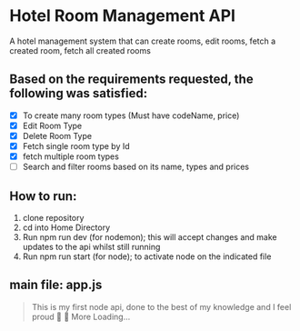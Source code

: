 # Hotel Room Management API

A hotel management system that can create rooms, edit rooms, fetch a created room, fetch all created rooms

## Based on the requirements requested, the following was satisfied:

- [x] To create many room types (Must have codeName, price)
- [x] Edit Room Type
- [x] Delete Room Type
- [x] Fetch single room type by Id
- [x] fetch multiple room types
- [ ] Search and filter rooms based on its name, types and prices

## How to run:

1. clone repository
2. cd into Home Directory
3. Run npm run dev (for nodemon); this will accept changes and make updates to the api whilst still running
4. Run npm run start (for node); to activate node on the indicated file

## main file: app.js

> This is my first node api, done to the best of my knowledge and I feel proud :tada: :rocket:
> More Loading...
